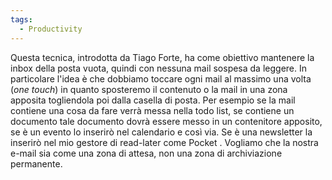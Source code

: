 ```yaml
---
tags:
  - Productivity
---
```

Questa tecnica, introdotta da Tiago Forte, ha come obiettivo mantenere la inbox della posta vuota, quindi con nessuna mail sospesa da leggere.
In particolare l'idea è che dobbiamo toccare ogni mail al massimo una volta (*one touch*) in quanto sposteremo il contenuto o la mail in una zona apposita togliendola poi dalla casella di posta.
Per esempio se la mail contiene una cosa da fare verrà messa nella todo list, se contiene un documento tale documento dovrà essere messo in un contenitore apposito, se è un evento lo inserirò nel calendario e così via.
Se è una newsletter la inserirò nel mio gestore di read-later come Pocket .
Vogliamo che la nostra e-mail sia come una zona di attesa, non una zona di archiviazione permanente.